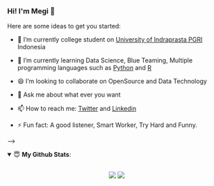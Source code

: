 ### Hi! I'm Megi 👋

Here are some ideas to get you started:

- 🔭 I’m currently college student on [University of Indraprasta PGRI](https://unindra.ac.id/) Indonesia 

- 🌱 I’m currently learning Data Science, Blue Teaming, Multiple programming languages such as [Python](https://docs.python.org/3/) and [R](https://www.rdocumentation.org/)

- 😄 I’m looking to collaborate on OpenSource and Data Technology

- 💬 Ask me about what ever you want

- 📫 How to reach me: [Twitter](https://www.twitter.com/MegiOliver) and [Linkedin](https://www.linkedin.com/in/megioliver/)

- ⚡ Fun fact: A good listener, Smart Worker, Try Hard and Funny.

-->

<details open>
 <summary> 😇 <b>My Github Stats</b>: </summary>
<br>
<p align = "center">
  <img src = "https://github-readme-stats.vercel.app/api?username=megioliver&show_icons=true&theme=tokyonight&line_height=27">
  <img src = "https://github-readme-stats.vercel.app/api/top-langs/?username=megioliver&hide=css,java,html&theme=tokyonight">
</p>
</details>

